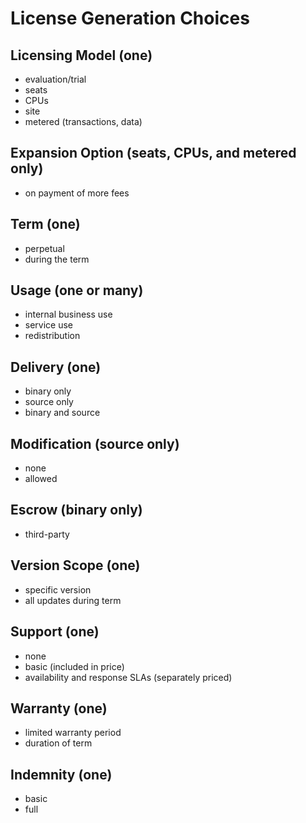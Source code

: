 # License Generation Choices

## Licensing Model (one)
- evaluation/trial
- seats
- CPUs
- site
- metered (transactions, data)

## Expansion Option (seats, CPUs, and metered only)
- on payment of more fees

## Term (one)
- perpetual
- during the term

## Usage (one or many)
- internal business use
- service use
- redistribution

## Delivery (one)
- binary only
- source only
- binary and source

## Modification (source only)
- none
- allowed

## Escrow (binary only)
- third-party

## Version Scope (one)
- specific version
- all updates during term

## Support (one)
- none
- basic (included in price)
- availability and response SLAs (separately priced)

## Warranty (one)
- limited warranty period
- duration of term

## Indemnity (one)
- basic
- full
